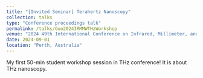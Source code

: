 ```yaml
---
title: "[Invited Seminar] Terahertz Nanoscopy"
collection: talks
type: "Conference proceedings talk"
permalink: /talks/Guo2024IRMMWTHzWorkshop
venue: "2024 49th International Conference on Infrared, Millimeter, and Terahertz Waves (IRMMW-THz)"
date: 2024-09-01
location: "Perth, Australia"
---
```


My first 50-min student workshop session in THz conference! It is about THz nanoscopy. 
